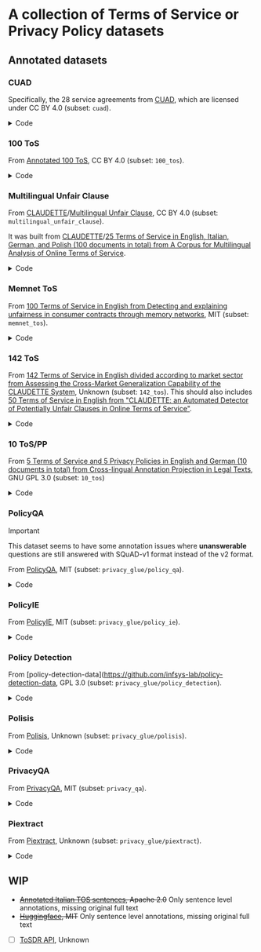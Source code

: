 # A collection of Terms of Service or Privacy Policy datasets

## Annotated datasets

### CUAD

Specifically, the 28 service agreements from [CUAD](https://www.atticusprojectai.org/cuad), which are licensed under CC BY 4.0 (subset: `cuad`).

<details>
<summary>Code</summary>

```python
import datasets
from tos_datasets.proto import DocumentQA

ds = datasets.load_dataset("chenghao/tos_pp_dataset", "cuad")

print(DocumentQA.model_validate_json(ds["document"][0]))
```

</details>

### 100 ToS

From [Annotated 100 ToS](https://data.mendeley.com/datasets/dtbj87j937/3), CC BY 4.0 (subset: `100_tos`).

<details>
<summary>Code</summary>

```python
import datasets
from tos_datasets.proto import DocumentEUConsumerLawAnnotation

ds = datasets.load_dataset("chenghao/tos_pp_dataset", "100_tos")

print(DocumentEUConsumerLawAnnotation.model_validate_json(ds["document"][0]))
```

</details>

### Multilingual Unfair Clause

From [CLAUDETTE](http://claudette.eui.eu/corpora/index.html)/[Multilingual Unfair Clause](https://github.com/nlp-unibo/Multilingual-Unfair-Clause-Detection), CC BY 4.0 (subset: `multilingual_unfair_clause`).

It was built from [CLAUDETTE](http://claudette.eui.eu/corpora/index.html)/[25 Terms of Service in English, Italian, German, and Polish (100 documents in total) from A Corpus for Multilingual Analysis of Online Terms of Service](http://claudette.eui.eu/corpus_multilingual_NLLP2021.zip).

<details>
<summary>Code</summary>

```python
import datasets
from tos_datasets.proto import DocumentClassification

ds = datasets.load_dataset("chenghao/tos_pp_dataset", "multilingual_unfair_clause")

print(DocumentClassification.model_validate_json(ds["document"][0]))
```

</details>

### Memnet ToS

From [100 Terms of Service in English from Detecting and explaining unfairness in consumer contracts through memory networks](https://github.com/federicoruggeri/Memnet_ToS), MIT (subset: `memnet_tos`).

<details>

<summary>Code</summary>

```python
import datasets
from tos_datasets.proto import DocumentClassification

ds = datasets.load_dataset("chenghao/tos_pp_dataset", "memnet_tos")

print(DocumentClassification.model_validate_json(ds["document"][0]))
```

</details>

### 142 ToS

From [142 Terms of Service in English divided according to market sector from Assessing the Cross-Market Generalization Capability of the CLAUDETTE System](http://claudette.eui.eu/corpus_142_ToS.zip), Unknown (subset: `142_tos`). This should also includes [50 Terms of Service in English from "CLAUDETTE: an Automated Detector of Potentially Unfair Clauses in Online Terms of Service"](http://claudette.eui.eu/ToS.zip).

<details>
<summary>Code</summary>

```python
import datasets
from tos_datasets.proto import DocumentClassification

ds = datasets.load_dataset("chenghao/tos_pp_dataset", "142_tos")

print(DocumentClassification.model_validate_json(ds["document"][0]))
```

</details>

### 10 ToS/PP

From [5 Terms of Service and 5 Privacy Policies in English and German (10 documents in total) from Cross-lingual Annotation Projection in Legal Texts](https://bitbucket.org/a-galaxy/cross-lingual-annotation-projection-in-legal-texts), GNU GPL 3.0 (subset: `10_tos`)

<details>
<summary>Code</summary>

```python
import datasets
from tos_datasets.proto import DocumentClassification

ds = datasets.load_dataset("chenghao/tos_pp_dataset", "10_tos")

print(DocumentClassification.model_validate_json(ds["document"][0]))
```

</details>

### PolicyQA

> [!IMPORTANT]
> This dataset seems to have some annotation issues where __unanswerable__ questions are still answered with SQuAD-v1 format instead of the v2 format.

From [PolicyQA](https://github.com/wasiahmad/PolicyQA), MIT (subset: `privacy_glue/policy_qa`).

<details>
<summary>Code</summary>

```python
import datasets
from tos_datasets.proto import DocumentQA

ds = datasets.load_dataset("chenghao/tos_pp_dataset", "privacy_glue/policy_qa")

print(DocumentQA.model_validate_json(ds["train"]["document"][0]))
```

</details>

### PolicyIE

From [PolicyIE](https://github.com/wasiahmad/PolicyIE), MIT (subset: `privacy_glue/policy_ie`).

<details>
<summary>Code</summary>

```python
import datasets
from tos_datasets.proto import DocumentSequenceClassification, DocumentEvent

ds = datasets.load_dataset("chenghao/tos_pp_dataset", "privacy_glue/policy_ie")

print(DocumentSequenceClassification.model_validate_json(ds["train"]["type_i"][0]))
print(DocumentEvent.model_validate_json(ds["train"]["type_ii"][0]))
```

</details>

### Policy Detection

From [policy-detection-data](<https://github.com/infsys-lab/policy-detection-data>, GPL 3.0 (subset: `privacy_glue/policy_detection`).

<details>
<summary>Code</summary>

```python
import datasets
from tos_datasets.proto import DocumentClassification

ds = datasets.load_dataset("chenghao/tos_pp_dataset", "privacy_glue/policy_detection")

print(DocumentClassification.model_validate_json(ds["train"]["document"][0]))
```

</details>

### Polisis

From [Polisis](https://github.com/SmartDataAnalytics/Polisis_Benchmark), Unknown (subset: `privacy_glue/polisis`).

<details>
<summary>Code</summary>

```python
import datasets
from tos_datasets.proto import DocumentClassification

ds = datasets.load_dataset("chenghao/tos_pp_dataset", "privacy_glue/polisis")

print(DocumentClassification.model_validate_json(ds["test"]["document"][0]))
```

</details>

### PrivacyQA

From [PrivacyQA](https://github.com/AbhilashaRavichander/PrivacyQA_EMNLP), MIT (subset: `privacy_qa`).

<details>
<summary>Code</summary>

```python
import datasets
from tos_datasets.proto import DocumentClassification

ds = datasets.load_dataset("chenghao/tos_pp_dataset", "privacy_glue/privacy_qa")

print(DocumentClassification.model_validate_json(ds["test"]["document"][0]))
```

</details>

### Piextract

From [Piextract](https://github.com/um-rtcl/piextract_dataset), Unknown (subset: `privacy_glue/piextract`).

<details>
<summary>Code</summary>

```python
import datasets
from tos_datasets.proto import DocumentSequenceClassification

ds = datasets.load_dataset("chenghao/tos_pp_dataset", "privacy_glue/piextract")

print(DocumentSequenceClassification.model_validate_json(ds["train"]["document"][0]))
```

</details>

## WIP

- <del>[Annotated Italian TOS sentences](https://github.com/i3-fbk/LLM-PE_Terms_and_Conditions_Contracts), Apache 2.0</del> Only sentence level annotations, missing original full text
- <del>[Huggingface](https://huggingface.co/datasets/CodeHima/TOS_Dataset), MIT</del> Only sentence level annotations, missing original full text
- [ ] [ToSDR API](https://developers.tosdr.org/dev/get-service-v2), Unknown
